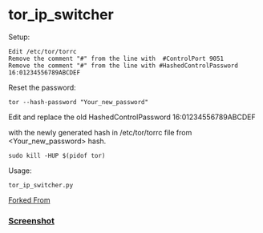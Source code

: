 

# tor_ip_switcher


Setup:
```
Edit /etc/tor/torrc
Remove the comment "#" from the line with  #ControlPort 9051 
Remove the comment "#" from the line with #HashedControlPassword 16:01234556789ABCDEF 
```

Reset the password:

```
tor --hash-password "Your_new_password"
```

Edit and replace the old HashedControlPassword 16:01234556789ABCDEF

with the newly generated hash in /etc/tor/torrc file from <Your_new_password> hash.
```
sudo kill -HUP $(pidof tor)
```
Usage:

```
tor_ip_switcher.py
```

[Forked From](https://github.com/Anonymous-Dev/Pyloris/blob/master/tor_switcher.py)


### [Screenshot](https://drive.google.com/open?id=0B79r4wTVj-CZQzRkVDhQR3hRSlE)
